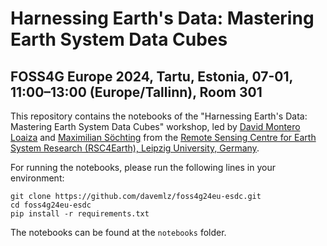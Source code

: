 # Harnessing Earth's Data: Mastering Earth System Data Cubes
## FOSS4G Europe 2024, Tartu, Estonia, 07-01, 11:00–13:00 (Europe/Tallinn), Room 301

This repository contains the notebooks of the "Harnessing Earth's Data: Mastering Earth System Data Cubes" workshop, led by [David Montero Loaiza](https://github.com/davemlz) and [Maximilian Söchting](https://msoechting.de/en/) from the [Remote Sensing Centre for Earth System Research (RSC4Earth), Leipzig University, Germany](https://rsc4earth.de/).

For running the notebooks, please run the following lines in your environment:

```
git clone https://github.com/davemlz/foss4g24eu-esdc.git
cd foss4g24eu-esdc
pip install -r requirements.txt
```

The notebooks can be found at the `notebooks` folder.
